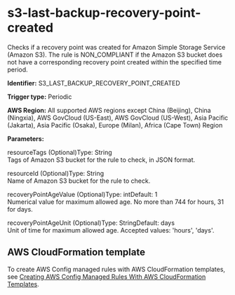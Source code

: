 # s3\-last\-backup\-recovery\-point\-created<a name="s3-last-backup-recovery-point-created"></a>

Checks if a recovery point was created for Amazon Simple Storage Service \(Amazon S3\)\. The rule is NON\_COMPLIANT if the Amazon S3 bucket does not have a corresponding recovery point created within the specified time period\. 

**Identifier:** S3\_LAST\_BACKUP\_RECOVERY\_POINT\_CREATED

**Trigger type:** Periodic

**AWS Region:** All supported AWS regions except China \(Beijing\), China \(Ningxia\), AWS GovCloud \(US\-East\), AWS GovCloud \(US\-West\), Asia Pacific \(Jakarta\), Asia Pacific \(Osaka\), Europe \(Milan\), Africa \(Cape Town\) Region

**Parameters:**

resourceTags \(Optional\)Type: String  
Tags of Amazon S3 bucket for the rule to check, in JSON format\.

resourceId \(Optional\)Type: String  
Name of Amazon S3 bucket for the rule to check\.

recoveryPointAgeValue \(Optional\)Type: intDefault: 1  
Numerical value for maximum allowed age\. No more than 744 for hours, 31 for days\.

recoveryPointAgeUnit \(Optional\)Type: StringDefault: days  
Unit of time for maximum allowed age\. Accepted values: 'hours', 'days'\.

## AWS CloudFormation template<a name="w79aac11c32c17b7d507c15"></a>

To create AWS Config managed rules with AWS CloudFormation templates, see [Creating AWS Config Managed Rules With AWS CloudFormation Templates](aws-config-managed-rules-cloudformation-templates.md)\.